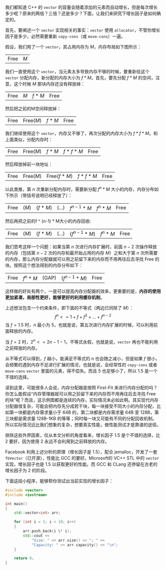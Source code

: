我们都知道 C++ 的 `vector` 的容量会随着添加的元素而自动增长，但是每次增长多少呢？原来的两倍？三倍？还是多少？下面，让我们来研究下增长因子是如何确定的。

首先，要阐述一个 `vector` 实现相关的事实：`vector` 使用 `allocator`，不管你增长因子是多少，必然需要重新 `copy-cons`（或 `move-cons`）一遍。

假设，我们用了一个 `vector`，其占用内存为 $M$，内存布局如下图所示：

| | |
|--|--|
| Free | $M$ | Free |

我们一直使用这个 `vector`，当元素太多导致内存不够的时候，要重新给这个 `vector` 分配内存，新分配的内存大小为 $f * M$。首先，要先分配 $f * M$ 的空间，注意，这个时候 $M$ 那块内存还没有释放掉：

| | | | |
|--|--|--|--|
| Free | $M$ | $f * M$ | Free |

然后把之前的M空间释放掉：

| | | | |
|--|--|--|--|
| Free | Free($M$) | $f * M$ | Free |

我们继续使用这个 `vector`，内存又不够了，再次分配的内存大小为 $f * f * M$。和上面类似，分配内存时：

| | | | | |
|--|--|--|--|--|
| Free | Free($M$) | $f * M$ | $f * f * M$ | Free |

然后释放掉前一块地址：

| | | | | |
|--|--|--|--|--|
| Free | Free($M$) | Free($f * M$) | $f * f * M$ | Free |

以此类推，第 $n$ 次重新分配内存时，需要新分配 $f ^ n * M$ 大小的内存，内存分布如下所示（带括号说明已经释放了）：

| | | | | | | |
|--|--|--|--|--|--|--|
| Free | ($M$) | ($f * M$) | (...) | $f ^ {n-1} * M$ | $f ^ n * M$ | Free |

然后再把之前的f ^ (n-1) * M大小的内存回收:

| | | | | | | |
|--|--|--|--|--|--|--|
| Free | ($M$) | ($f * M$) | (...) | ($f ^ {n-1} * M$) | $f ^ n * M$ | Free |

我们思考这样一个问题：如果当第 $n$ 次进行内存扩展时，前面 $n-2$ 次操作释放的内存（包括第 $n-2$ 次的内存和最开始占用的内存 $M$）之和大于第 $n$ 次所需要的内存，那么内存分配器就可以用之前留下来的内存而不用再往后去寻找 Free 的块。按照这个想法得到的内存分布如下：

| | | | | |
|--|--|--|--|--|
| Free | $f ^ n * M$ | (GAP) | ($f ^{n-1} * M$) | Free |

这样做的好处有两个，一是可以提高内存分配器的效率，更重要的是，**内存的使用更加紧凑，局部性更好，能够更好的利用缓存机制**。

上述想法包含一个约束条件，即下面的不等式（两边已同除了 $M$）：
$$f^n <= 1 + f + f^2 + ... + f^{n-2}$$
当 $f=1.5$ 时，$n$ 最小为 $5$，也就是说，第五次进行内存扩展的时候，可以利用前面释放的内存。

当 $f=2$ 时，$2^n <= 2{n-1} -1$，不等式永假，也就是说，`vector` 再也不能利用之前释放的内存。

从不等式可以得到，$f$ 越小，能满足不等式的 $n$ 也会随之减小，但是如果 $f$ 很小，会频繁的遇到内存不足进行扩展的情况，也就是说，会经常性的 `copy-cons` 或者 `move-cons` `vector` 里面的元素，得不偿失。而且 5 也足够小了，所以 1.5 是一个不错的选择。

读到这里，可能很多人会说，内存分配器是按照 First-Fit 来进行内存分配的吗？你怎么能假设“内存管理器就可以用之前留下来的内存而不用再往后去寻找 Free 的块”呢？而且，这示例图都是连续的内存，实际情况未必如此啊。其实现代内存分配器很复杂，可能会把内存先分成若干块，每一块接受不同大小的内存分配，比如第一块都是内存需求量小于 64B 的，第二块都是内存需求量 64B 至 128B，第三块都是需求量 128B-1KB 的等等；同时每一块又可能有不同的分配回收机制。所以实际情况远比我们想象的复杂，想要真实性能，做性能测试才是靠谱的途径。

排除这些外界因素，仅从本文分析的角度看来，增长因子 1.5 是个不错的选择，比 2 要好，因为使用 2 永远不会利用到之前释放的内存。

Facebook 利用上述分析的原理（增长因子是 1.5），配合 jemalloc，开发了一套 `fbVector`（已开源），性能比 GCC 的要好。Microsoft的 VC++ STL 中的 `vector` 实现，增长因子也是 1.5 以获取更好的性能。而 GCC 和 CLang 还停留在古老的增长因子为 2 的阶段。

下面这段小程序，能够帮你测试出当前实现的增长因子：
``` cpp
#include <vector>
#include <iostream>

int main()
{
	std::vector<int> arr;

	for (int i = 1; i < 10; i++)
	{
		arr.push_back(i \* i);
		std::cout <<
			"Size: " << arr.size() << "; " <<
			"Capacity: " << arr.capacity() << "\n";
	}

	return 0;
}
```

